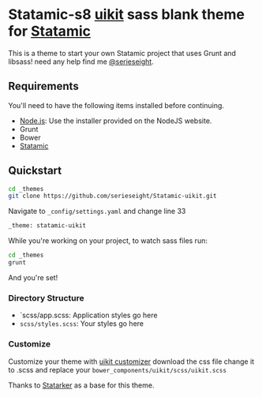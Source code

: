 # Statamic-s8 [uikit](http://getuikit.com/) sass blank theme for [Statamic](http://statamic.com) 

This is a theme to start your own Statamic project that uses Grunt and libsass!
need any help find me [@serieseight](http://twitter.com/serieseight).

## Requirements

You'll need to have the following items installed before continuing.

  * [Node.js](http://nodejs.org): Use the installer provided on the NodeJS website.
  * Grunt
  * Bower
  * [Statamic](http://statamic.com) 

## Quickstart

```bash
cd _themes
git clone https://github.com/serieseight/Statamic-uikit.git
```
Navigate to `_config/settings.yaml` and change line 33
```bash 
_theme: statamic-uikit
```

While you're working on your project, to watch sass files run:
```bash
cd _themes
grunt
```
And you're set!

### Directory Structure

  * `scss/app.scss: Application styles go here
  * `scss/styles.scss`: Your styles go here


### Customize
Customize your theme with [uikit customizer](http://getuikit.com/docs/customizer.html) download the css file change it to .scss and replace your `bower_components/uikit/scss/uikit.scss`



Thanks to [Statarker](http://www.statamicthemes.com/themes) as a base for this theme.


